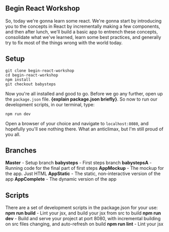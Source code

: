## Begin React Workshop

So, today we're gonna learn some react.
We're gonna start by introducing you to the concepts in React by incrementally making a few components, and then after lunch, we'll build a basic app to entrench these concepts, consolidate what we've learned, learn some best practices, and generally try to fix most of the things wrong with the world today.

## Setup

```
git clone begin-react-workshop
cd begin-react-workshop
npm install
git checkout babysteps
```
Now you're all installed and good to go. Before we go any further, open up the `package.json` file. __{explain package.json briefly}__. So now to run our development scripts, in our terminal, type:
```
npm run dev
```
Open a browser of your choice and navigate to `localhost:8080`, and hopefully you'll see nothing there. What an anticlimax, but I'm still proud of you all.

## Branches
__Master__ - Setup branch
__babysteps__ - First steps branch
__babystepsA__ - Running code for the final part of first steps
__AppMockup__ - The mockup for the app. Just HTML
__AppStatic__ - The static, non-interactive version of the app
__AppComplete__ - The dynamic version of the app

## Scripts
There are a set of development scripts in the package.json for your use:
__npm run build__ - Lint your jsx, and build your jsx from src to build
__npm run dev__ - Build and serve your project at port 8080, with incremental building on src files changing, and auto-refresh on build
__npm run lint__ - Lint your jsx